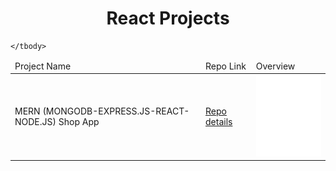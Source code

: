 <p align="center"> 
  
<h1 align="center">React Projects</h1>
</p>
<table>
    <thead>
        <tr>
            <td>Project Name</td>
            <td>Repo Link</td>
            <td>Overview</td>
        </tr>
    </thead>
    <tbody> <tr>
            <td>MERN (MONGODB-EXPRESS.JS-REACT-NODE.JS) Shop App</td>
            <td><a href="https://github.com/fkaraagac11/real-estate-design" target="_blank"> Repo details</a></td>
            <!-- <td><a href=http://3.140.92.119/ target="_blank">App details (AWS deployed) </a></td> -->
            <td><img src="./animation_500_kd7ngokt.gif" alt="react" height="130"></td> 
        </tr>
     
    </tbody>
</table>

